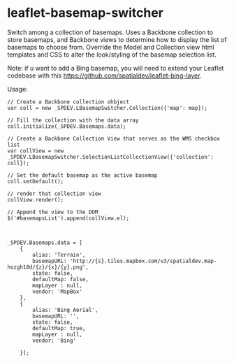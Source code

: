 leaflet-basemap-switcher
========================

Switch among a collection of basemaps.  Uses a Backbone collection to store basemaps, and Backbone views to determine how to display the list of basemaps to choose from.  Override the Model and Collection view html templates and CSS to alter the look/styling of the basemap selection list. 


Note: if u want to add a Bing basemap, you will need to extend your Leaflet codebase with this https://github.com/spatialdev/leaflet-bing-layer.

Usage:

	// Create a Backbone collection ohbject
	var coll = new _SPDEV.LBasemapSwitcher.Collection({'map': map});
	
	// Fill the collection with the data array
	coll.initialize(_SPDEV.Basemaps.data);
	
	// Create a Backbone Collection View that serves as the WMS checkbox list
	var collView = new _SPDEV.LBasemapSwitcher.SelectionListCollectionView({'collection': coll});
	
	// Set the default basemap as the active basemap
	coll.setDefault();
	
	// render that collection view
	collView.render();
	
	// Append the view to the DOM
	$('#basemapsList').append(collView.el);
		
	
	
	_SPDEV.Basemaps.data = [
		{
			alias: 'Terrain',
			basemapURL: 'http://{s}.tiles.mapbox.com/v3/spatialdev.map-hozgh18d/{z}/{x}/{y}.png',
			state: false,
			defaultMap: false,
			mapLayer : null,
			vendor: 'MapBox'
		},
		{
			alias: 'Bing Aerial',
			basemapURL: '',
			state: false,
			defaultMap: true,
			mapLayer : null,
			vendor: 'Bing'
			
		}];
